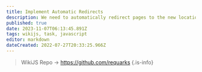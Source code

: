 ```yaml
---
title: Implement Automatic Redirects
description: We need to automatically redirect pages to the new location when the title or category is changed or if the title has synonyms
published: true
date: 2023-11-07T06:13:45.891Z
tags: wikijs, task, javascript
editor: markdown
dateCreated: 2022-07-27T20:33:25.966Z
---
```


> WikiJS Repo -> https://github.com/requarks
{.is-info}

